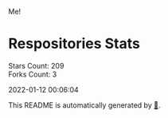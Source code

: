 Me!

# Respositories Stats
Stars Count: 209  
Forks Count: 3

2022-01-12 00:06:04  

This README is automatically generated by [🐰](https://github.com/rnitta/rnitta).
